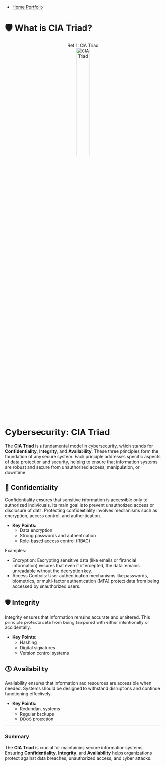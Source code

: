 

- <a href="https://github.com/rafa0c">Home Portfolio</a>

# 🛡️ What is CIA Triad?

<p align="center">
Ref 1: CIA Triad<br/>
<img src="https://i.imgur.com/VQO9Yfh.png" height="30%" width="30%" alt="CIA Triad"/>
<br />
<br />
</p>

# Cybersecurity: CIA Triad

The **CIA Triad** is a fundamental model in cybersecurity, which stands for **Confidentiality**, **Integrity**, and **Availability**. These three principles form the foundation of any secure system. Each principle addresses specific aspects of data protection and security, helping to ensure that information systems are robust and secure from unauthorized access, manipulation, or downtime.

## 🔐 Confidentiality
Confidentiality ensures that sensitive information is accessible only to authorized individuals. Its main goal is to prevent unauthorized access or disclosure of data. Protecting confidentiality involves mechanisms such as encryption, access control, and authentication.

- **Key Points:**
  - Data encryption
  - Strong passwords and authentication
  - Role-based access control (RBAC)
 
Examples:
- Encryption: Encrypting sensitive data (like emails or financial information) ensures that even if intercepted, the data remains unreadable without the decryption key.
- Access Controls: User authentication mechanisms like passwords, biometrics, or multi-factor authentication (MFA) protect data from being accessed by unauthorized users.



## 🛡️ Integrity
Integrity ensures that information remains accurate and unaltered. This principle protects data from being tampered with either intentionally or accidentally.

- **Key Points:**
  - Hashing
  - Digital signatures
  - Version control systems



## 🕒 Availability
Availability ensures that information and resources are accessible when needed. Systems should be designed to withstand disruptions and continue functioning effectively.

- **Key Points:**
  - Redundant systems
  - Regular backups
  - DDoS protection



---

### Summary
The **CIA Triad** is crucial for maintaining secure information systems. Ensuring **Confidentiality**, **Integrity**, and **Availability** helps organizations protect against data breaches, unauthorized access, and cyber attacks.




<!--
Ref 2: Virtual box  <br/>
<img src="" height="80%" width="80%" alt="Disk Sanitization Steps"/>
<br />
<br />
Ref 3: Add users in AD: <br/>
<img src="" height="80%" width="80%" alt="Disk Sanitization Steps"/>
<br />
<br />
Ref 4: User Name File  <br/>
<img src="" height="80%" width="80%" alt="Disk Sanitization Steps"/>
<br />
<br />
Ref 5: PowerShell script for new users   <br/>
<img src="" height="80%" width="80%" alt="Disk Sanitization Steps"/>
<br />
<br />
Ref 6: create the new users   <br/>
<img src="" height="80%" width="80%" alt="Disk Sanitization Steps"/>
<br />
<br />
Ref 7: show the new user in the GUI  <br/>
<img src="" height="80%" width="80%" alt="Disk Sanitization Steps"/>
-->



